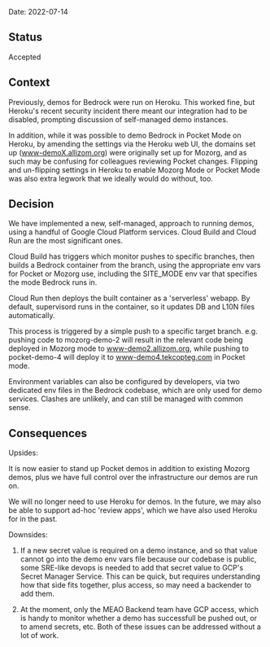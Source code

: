 
Date: 2022-07-14

## Status

Accepted

## Context

Previously, demos for Bedrock were run on Heroku. This worked fine, but Heroku's
recent security incident there meant our integration had to be disabled,
prompting discussion of self-managed demo instances.

In addition, while it was possible to demo Bedrock in Pocket Mode on Heroku, by
amending the settings via the Heroku web UI, the domains set up
(www-demoX.allizom.org) were originally set up for Mozorg, and as such may be
confusing for colleagues reviewing Pocket changes. Flipping and un-flipping
settings in Heroku to enable Mozorg Mode or Pocket Mode was also extra legwork
that we ideally would do without, too.

## Decision

We have implemented a new, self-managed, approach to running demos, using a
handful of Google Cloud Platform services. Cloud Build and Cloud Run are the
most significant ones.

Cloud Build has triggers which monitor pushes to specific branches, then
builds a Bedrock container from the branch, using the appropriate env vars
for Pocket or Mozorg use, including the SITE_MODE env var that specifies the
mode Bedrock runs in.

Cloud Run then deploys the built container as a 'serverless' webapp. By
default, supervisord runs in the container, so it updates DB and L10N files
automatically.

This process is triggered by a simple push to a specific target branch. e.g.
pushing code to mozorg-demo-2 will result in the relevant code being deployed in
Mozorg mode to www-demo2.allizom.org, while pushing to pocket-demo-4 will deploy
it to www-demo4.tekcopteg.com in Pocket mode.

Environment variables can also be configured by developers, via two dedicated
env files in the Bedrock codebase, which are only used for demo services.
Clashes are unlikely, and can still be managed with common sense.

## Consequences

Upsides:

It is now easier to stand up Pocket demos in addition to existing Mozorg demos,
plus we have full control over the infrastructure our demos are run on.

We will no longer need to use Heroku for demos. In the future, we may also be
able to support ad-hoc 'review apps', which we have also used Heroku for in
the past.

Downsides:

1) If a new secret value is required on a demo instance, and so that value
cannot go into the demo env vars file because our codebase is public, some
SRE-like devops is needed to add that secret value to GCP's Secret Manager
Service. This can be quick, but requires understanding how that side fits
together, plus access, so may need a backender to add them.

2) At the moment, only the MEAO Backend team have GCP access, which is handy
to monitor whether a demo has successfull be pushed out, or to amend secrets,
etc. Both of these issues can be addressed without a lot of work.
